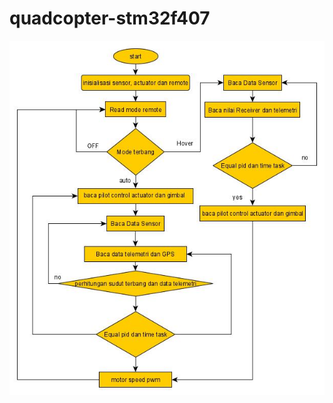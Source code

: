 # quadcopter-stm32f407

![VIEW](https://raw.githubusercontent.com/fahmimsh/quadcopter-stm32f407/main/Flowchart%20quad%20copter.jpg)

